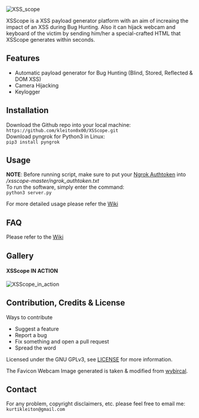 ![XSS_scope](https://i.imgur.com/rSRvUx3.png)

XSScope is a XSS payload generator platform with an aim of increaing the impact of an XSS during Bug Hunting. Also it can hijack webcam and keyboard of the victim by sending him/her a special-crafted HTML that XSScope generates within seconds.

## Features
- Automatic payload generator for Bug Hunting (Blind, Stored, Reflected & DOM XSS)
- Camera Hijacking
- Keylogger

## Installation
Download the Github repo into your local machine:  
```https://github.com/kleiton0x00/XSScope.git```  
Download pyngrok for Python3 in Linux:  
```pip3 install pyngrok```

## Usage
**NOTE**: Before running script, make sure to put your [Ngrok Authtoken](https://ngrok.com/) into _/xsscope-master/ngrok_authtoken.txt_  
To run the software, simply enter the command:  
```python3 server.py```

For more detailed usage please refer the [Wiki](https://github.com/kleiton0x00/XSScope/wiki/Usages)

## FAQ
Please refer to the [Wiki](https://github.com/kleiton0x00/XSScope/wiki/FAQ)

## Gallery
#### XSScope IN ACTION
![XSScope_in_action](https://i.imgur.com/XCe4c3v.png)

## Contribution, Credits & License

Ways to contribute

- Suggest a feature
- Report a bug
- Fix something and open a pull request
- Spread the word

Licensed under the GNU GPLv3, see [LICENSE](https://github.com/kleiton0x00/XSScope/blob/master/LICENSE) for more information.

The Favicon Webcam Image generated is taken & modified from [wybircal](https://github.com/wybiral).

## Contact
For any problem, copyright disclaimers, etc. please feel free to email me: ```kurtikleiton@gmail.com```
